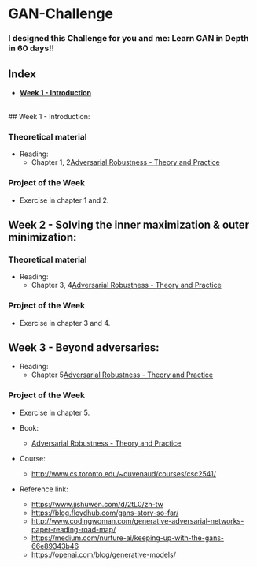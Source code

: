 # GAN-Challenge

### I designed this Challenge for you and me: Learn GAN in Depth in 60 days!!

## Index
 - **[Week 1 - Introduction](https://github.com/andri27-ts/60_Days_RL_Challenge#week-1---introduction)**

<br>
## Week 1 - Introduction:

### Theoretical material
 - Reading:
   - Chapter 1, 2[Adversarial Robustness - Theory and Practice](https://adversarial-ml-tutorial.org/introduction/)

### Project of the Week
 - Exercise in chapter 1 and 2.
 
## Week 2 - Solving the inner maximization & outer minimization:

### Theoretical material
 - Reading:
   - Chapter 3, 4[Adversarial Robustness - Theory and Practice](https://adversarial-ml-tutorial.org/introduction/)

### Project of the Week
 - Exercise in chapter 3 and 4.
 
## Week 3 - Beyond adversaries:
 - Reading:
   - Chapter 5[Adversarial Robustness - Theory and Practice](https://adversarial-ml-tutorial.org/introduction/)

### Project of the Week
 - Exercise in chapter 5.
 
- Book:
  - [Adversarial Robustness - Theory and Practice](https://adversarial-ml-tutorial.org/introduction/)
- Course:
  -  http://www.cs.toronto.edu/~duvenaud/courses/csc2541/
  
- Reference link:
  - https://www.jishuwen.com/d/2tL0/zh-tw
  - https://blog.floydhub.com/gans-story-so-far/
  - http://www.codingwoman.com/generative-adversarial-networks-paper-reading-road-map/
  - https://medium.com/nurture-ai/keeping-up-with-the-gans-66e89343b46
  - https://openai.com/blog/generative-models/
  
